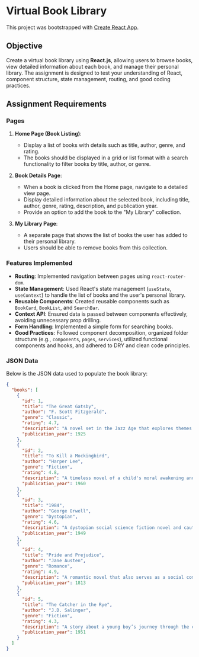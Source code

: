 # Virtual Book Library

This project was bootstrapped with [Create React App](https://github.com/facebook/create-react-app).

## Objective

Create a virtual book library using **React.js**, allowing users to browse books, view detailed information about each book, and manage their personal library. The assignment is designed to test your understanding of React, component structure, state management, routing, and good coding practices.

## Assignment Requirements

### Pages

1. **Home Page (Book Listing)**:
   - Display a list of books with details such as title, author, genre, and rating.
   - The books should be displayed in a grid or list format with a search functionality to filter books by title, author, or genre.

2. **Book Details Page**:
   - When a book is clicked from the Home page, navigate to a detailed view page.
   - Display detailed information about the selected book, including title, author, genre, rating, description, and publication year.
   - Provide an option to add the book to the "My Library" collection.

3. **My Library Page**:
   - A separate page that shows the list of books the user has added to their personal library.
   - Users should be able to remove books from this collection.

### Features Implemented

- **Routing**: Implemented navigation between pages using `react-router-dom`.
- **State Management**: Used React's state management (`useState`, `useContext`) to handle the list of books and the user's personal library.
- **Reusable Components**: Created reusable components such as `BookCard`, `BookList`, and `SearchBar`.
- **Context API**: Ensured data is passed between components effectively, avoiding unnecessary prop drilling.
- **Form Handling**: Implemented a simple form for searching books.
- **Good Practices**: Followed component decomposition, organized folder structure (e.g., `components`, `pages`, `services`), utilized functional components and hooks, and adhered to DRY and clean code principles.

### JSON Data

Below is the JSON data used to populate the book library:

```json
{
  "books": [
    {
      "id": 1,
      "title": "The Great Gatsby",
      "author": "F. Scott Fitzgerald",
      "genre": "Classic",
      "rating": 4.7,
      "description": "A novel set in the Jazz Age that explores themes of wealth, love, and the American Dream.",
      "publication_year": 1925
    },
    {
      "id": 2,
      "title": "To Kill a Mockingbird",
      "author": "Harper Lee",
      "genre": "Fiction",
      "rating": 4.8,
      "description": "A timeless novel of a child's moral awakening and a poignant tale of race and justice in the American South.",
      "publication_year": 1960
    },
    {
      "id": 3,
      "title": "1984",
      "author": "George Orwell",
      "genre": "Dystopian",
      "rating": 4.6,
      "description": "A dystopian social science fiction novel and cautionary tale about the dangers of totalitarianism.",
      "publication_year": 1949
    },
    {
      "id": 4,
      "title": "Pride and Prejudice",
      "author": "Jane Austen",
      "genre": "Romance",
      "rating": 4.9,
      "description": "A romantic novel that also serves as a social commentary on the British landed gentry of the early 19th century.",
      "publication_year": 1813
    },
    {
      "id": 5,
      "title": "The Catcher in the Rye",
      "author": "J.D. Salinger",
      "genre": "Fiction",
      "rating": 4.3,
      "description": "A story about a young boy’s journey through the challenges of adolescence.",
      "publication_year": 1951
    }
  ]
}
